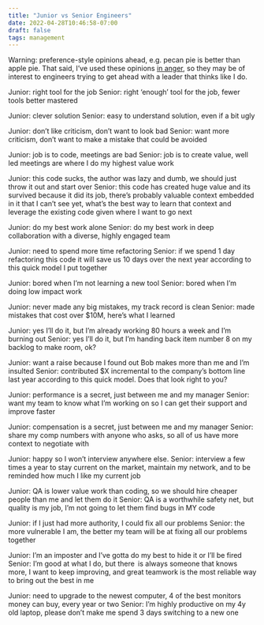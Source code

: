```yaml
---
title: "Junior vs Senior Engineers"
date: 2022-04-28T10:46:58-07:00
draft: false
tags: management
---
```

Warning: preference-style opinions ahead, e.g. pecan pie is better than apple pie. That
said, I’ve used these opinions [in anger][1], so they may be of interest to engineers
trying to get ahead with a leader that thinks like I do.

Junior: right tool for the job
Senior: right ‘enough’ tool for the job, fewer tools better mastered

Junior: clever solution
Senior: easy to understand solution, even if a bit ugly

Junior: don’t like criticism, don’t want to look bad
Senior: want more criticism, don’t want to make a mistake that could be avoided

Junior: job is to code, meetings are bad
Senior: job is to create value, well led meetings are where I do my highest value work

Junior: this code sucks, the author was lazy and dumb, we should just throw it out and start over
Senior: this code has created huge value and its survived because it did its job, there’s probably valuable context embedded in it that I can’t see yet, what’s the best way to learn that context and leverage the existing code given where I want to go next

Junior: do my best work alone
Senior: do my best work in deep collaboration with a diverse, highly engaged team

Junior: need to spend more time refactoring
Senior: if we spend 1 day refactoring this code it will save us 10 days over the next year according to this quick model I put together

Junior: bored when I’m not learning a new tool
Senior: bored when I’m doing low impact work

Junior: never made any big mistakes, my track record is clean
Senior: made mistakes that cost over $10M, here’s what I learned

Junior: yes I’ll do it, but I’m already working 80 hours a week and I’m burning out
Senior: yes I’ll do it, but I’m handing back item number 8 on my backlog to make room, ok?

Junior: want a raise because I found out Bob makes more than me and I’m insulted
Senior: contributed $X incremental to the company’s bottom line last year according to this quick model. Does that look right to you?

Junior: performance is a secret, just between me and my manager
Senior: want my team to know what I’m working on so I can get their support and improve faster

Junior: compensation is a secret, just between me and my manager
Senior: share my comp numbers with anyone who asks, so all of us have more context to negotiate with

Junior: happy so I won’t interview anywhere else.
Senior: interview a few times a year to stay current on the market, maintain my network, and to be reminded how much I like my current job

Junior: QA is lower value work than coding, so we should hire cheaper people than me and let them do it
Senior: QA is a worthwhile safety net, but quality is my job, I’m not going to let them find bugs in MY code

Junior: if I just had more authority, I could fix all our problems
Senior: the more vulnerable I am, the better my team will be at fixing all our problems together

Junior: I’m an imposter and I’ve gotta do my best to hide it or I’ll be fired
Senior: I’m good at what I do, but there is always someone that knows more, I want to keep improving, and great teamwork is the most reliable way to bring out the best in me

Junior: need to upgrade to the newest computer, 4 of the best monitors money can buy, every year or two
Senior: I’m highly productive on my 4y old laptop, please don’t make me spend 3 days switching to a new one

[1]: https://english.stackexchange.com/questions/30939/is-used-in-anger-a-britishism-for-something

